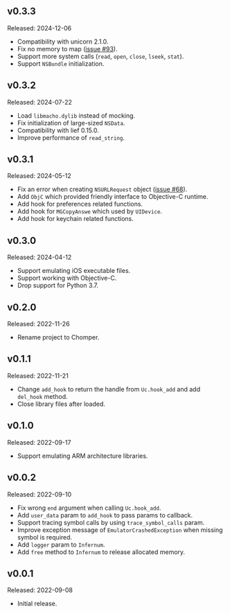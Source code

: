 ## v0.3.3

Released: 2024-12-06

- Compatibility with unicorn 2.1.0.
- Fix no memory to map ([issue #93][issue_93]).
- Support more system calls (`read`, `open`, `close`, `lseek`, `stat`).
- Support `NSBundle` initialization.

[issue_93]: https://github.com/sledgeh4w/chomper/issues/93

## v0.3.2

Released: 2024-07-22

- Load `libmacho.dylib` instead of mocking.
- Fix initialization of large-sized `NSData`.
- Compatibility with lief 0.15.0.
- Improve performance of `read_string`.

## v0.3.1

Released: 2024-05-12

- Fix an error when creating `NSURLRequest` object ([issue #68][issue_68]).
- Add `ObjC` which provided friendly interface to Objective-C runtime.
- Add hook for preferences related functions.
- Add hook for `MGCopyAnswe` which used by `UIDevice`.
- Add hook for keychain related functions.

[issue_68]: https://github.com/sledgeh4w/chomper/issues/68

## v0.3.0

Released: 2024-04-12

- Support emulating iOS executable files.
- Support working with Objective-C.
- Drop support for Python 3.7.

## v0.2.0

Released: 2022-11-26

- Rename project to Chomper.

## v0.1.1

Released: 2022-11-21

- Change ``add_hook`` to return the handle from ``Uc.hook_add`` and add ``del_hook`` method.
- Close library files after loaded.

## v0.1.0

Released: 2022-09-17

- Support emulating ARM architecture libraries.

## v0.0.2

Released: 2022-09-10

- Fix wrong ``end`` argument when calling ``Uc.hook_add``.
- Add ``user_data`` param to ``add_hook`` to pass params to callback.
- Support tracing symbol calls by using ``trace_symbol_calls`` param.
- Improve exception message of ``EmulatorCrashedException`` when missing symbol is required.
- Add ``logger`` param to ``Infernum``.
- Add ``free`` method to ``Infernum`` to release allocated memory.

## v0.0.1

Released: 2022-09-08

- Initial release.
